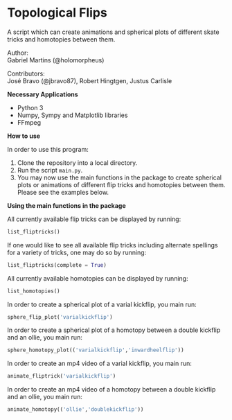 # Topological Flips  

A script which can create animations and spherical plots of different skate tricks and homotopies between them.

Author:  
Gabriel Martins (@holomorpheus)  

Contributors:  
José Bravo (@jbravo87), Robert Hingtgen, Justus Carlisle  

__Necessary Applications__

- Python 3  
- Numpy, Sympy and Matplotlib libraries  
- FFmpeg

__How to use__

In order to use this program:  

1) Clone the repository into a local directory.
2) Run the script `main.py`.
3) You may now use the main functions in the package to create spherical plots or animations of different flip tricks and homotopies between them. Please see the examples below.

__Using the main functions in the package__

All currently available flip tricks can be displayed by running:
```python
list_fliptricks()
```

If one would like to see all available flip tricks including alternate spellings for a variety of tricks, one may do so by running:
```python
list_fliptricks(complete = True)
```

All currently available homotopies can be displayed by running:
```python
list_homotopies()
```

In order to create a spherical plot of a varial kickflip, you main run:
```python
sphere_flip_plot('varialkickflip')
```

In order to create a spherical plot of a homotopy between a double kickflip and an ollie, you main run:
```python
sphere_homotopy_plot(('varialkickflip','inwardheelflip'))
```

In order to create an mp4 video of a varial kickflip, you main run:
```python
animate_fliptrick('varialkickflip')
```

In order to create an mp4 video of a homotopy between a double kickflip and an ollie, you main run:
```python
animate_homotopy(('ollie','doublekickflip'))
```
